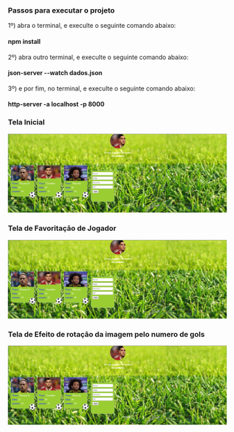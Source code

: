 
### Passos para executar o projeto

1º) abra o terminal, e execulte o seguinte comando abaixo:

#### npm install

2º) abra outro terminal, e execulte o seguinte comando abaixo:

#### json-server --watch dados.json

3º) e por fim, no terminal, e execulte o seguinte comando abaixo:

#### http-server -a localhost -p 8000


### Tela Inicial

![alt text](https://github.com/laisvidoto1994/AngularJs/blob/master/estudo/figurinhasCopaAngular/img/figurinhasCopaAngular-tela%20de%20favorito.PNG)

### Tela de Favoritação de Jogador

![alt text](https://github.com/laisvidoto1994/AngularJs/blob/master/estudo/figurinhasCopaAngular/img/figurinhasCopaAngular-tela%20de%20favorito.PNG)

### Tela de Efeito de rotação da imagem pelo numero de gols

![alt text](https://github.com/laisvidoto1994/AngularJs/blob/master/estudo/figurinhasCopaAngular/img/figurinhasCopaAngular-tela%20de%20favorito.PNG)
